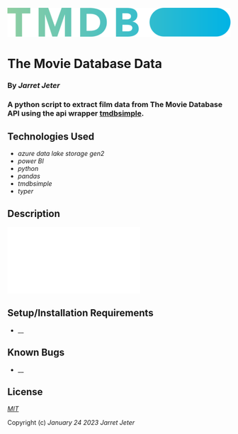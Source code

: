 ![vizualization](./img/blue_short-8e7b30f73a4020692ccca9c88bafe5dcb6f8a62a4c6bc55cd9ba82bb2cd95f6c.svg)
# The Movie Database Data

### By _Jarret Jeter_

### A python script to extract film data from The Movie Database API using the api wrapper [tmdbsimple](https://github.com/celiao/tmdbsimple).


## Technologies Used

* _azure data lake storage gen2_
* _power BI_
* _python_
* _pandas_
* _tmdbsimple_
* _typer_

## Description

![visualization](./img/us_movie_revenue.pdf)

## Setup/Installation Requirements

* __

## Known Bugs

* __

## License

_[MIT](https://github.com/jarretjeter/tmdbdata/blob/main/LICENSE.txt)_

Copyright (c) _January 24 2023_ _Jarret Jeter_